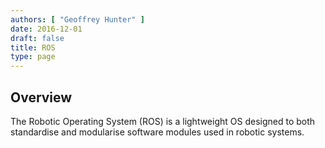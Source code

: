 ```yaml
---
authors: [ "Geoffrey Hunter" ]
date: 2016-12-01
draft: false
title: ROS
type: page
---
```


## Overview

The Robotic Operating System (ROS) is a lightweight OS designed to both standardise and modularise software modules used in robotic systems.
